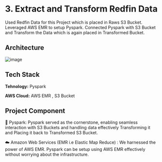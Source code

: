 
# 3.	Extract and Transform Redfin Data

Used Redfin Data for this Project which is placed in Raws S3 Bucket. Leveraged AWS EMR to setup Pyspark. Connected Pyspark with S3 Bucket and Transform the Data which is again placed in Transformed Bucket.

## Architecture
![image](https://github.com/AkshaySavdekar/DataEngineeringProject-Redfin_EMR/assets/119107773/f0639820-160b-43eb-8fd7-0302d2cefc24)


## Tech Stack

**Tehnology:** Pyspark

**AWS Cloud:** AWS EMR , S3 Bucket


## Project Component

🐍 Pyspark: Pyspark served as the cornerstone, enabling seamless interaction with S3 Buckets and handling data effectively Transforming it and Placing it back to Transformed S3 Bucket.

☁️ Amazon Web Services (EMR i.e Elastic Map Reduce) :
We harnessed the power of AWS EMR. Pyspark can be setup using AWS EMR effectively without worrying about the infrastructure.


